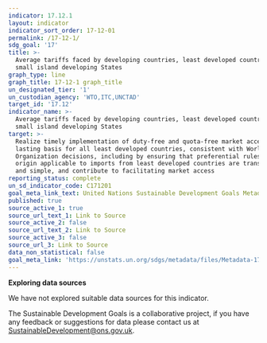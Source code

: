 ```yaml
---
indicator: 17.12.1
layout: indicator
indicator_sort_order: 17-12-01
permalink: /17-12-1/
sdg_goal: '17'
title: >-
  Average tariffs faced by developing countries, least developed countries and
  small island developing States
graph_type: line
graph_title: 17-12-1 graph_title
un_designated_tier: '1'
un_custodian_agency: 'WTO,ITC,UNCTAD'
target_id: '17.12'
indicator_name: >-
  Average tariffs faced by developing countries, least developed countries and
  small island developing States
target: >-
  Realize timely implementation of duty-free and quota-free market access on a
  lasting basis for all least developed countries, consistent with World Trade
  Organization decisions, including by ensuring that preferential rules of
  origin applicable to imports from least developed countries are transparent
  and simple, and contribute to facilitating market access
reporting_status: complete
un_sd_indicator_code: C171201
goal_meta_link_text: United Nations Sustainable Development Goals Metadata (pdf 468kB)
published: true
source_active_1: true
source_url_text_1: Link to Source
source_active_2: false
source_url_text_2: Link to Source
source_active_3: false
source_url_3: Link to Source
data_non_statistical: false
goal_meta_link: 'https://unstats.un.org/sdgs/metadata/files/Metadata-17-12-01.pdf'
---
```

**Exploring data sources**

We have not explored suitable data sources for this indicator. 

The Sustainable Development Goals is a collaborative project, if you have any feedback or suggestions for data please contact us at <SustainableDevelopment@ons.gov.uk>.
